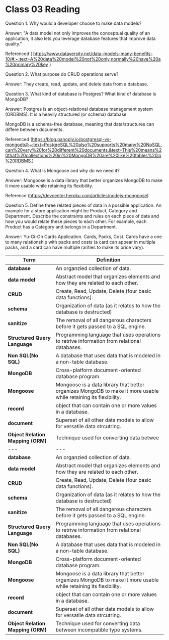 # Class 03 Reading

Question 1. Why would a developer choose to make data models?

Answer: "A data model not only improves the conceptual quality of an application, it also lets you leverage database features that improve data quality." 

Referenced ( https://www.dataversity.net/data-models-many-benefits-10/#:~:text=A%20data%20model%20not%20only,normally%20have%20a%20primary%20key )

Question 2. What purpose do CRUD operations serve?

Answer: They create, read, update, and delete data from a database.

Question 3. What kind of database is Postgres? What kind of database is MongoDB?

Answer: Postgres is an object-relational database management system (ORDBMS). It is a heavily structured (or schema) database.

MongoDB is a schema-free database, meaning that data/structures can differe between documents.

Referenced (https://blog.panoply.io/postgresql-vs-mongodb#:~:text=PostgreSQL%20also%20supports%20many%20NoSQL,can%20vary%20for%20different%20documents.&text=This%20means%20that%20collections%20in%20MongoDB%20are%20like%20tables%20in%20RDBMS.)

Question 4. What is Mongoose and why do we need it?

Answer: Mongoose is a data library that better organizes MongoDB to make it more usable while retaining its flexibility.

Reference (https://devcenter.heroku.com/articles/nodejs-mongoose)

Question 5. Define three related pieces of data in a possible application. An example for a store application might be Product, Category and Department. Describe the constraints and rules on each piece of data and how you would relate these pieces to each other. For example, each Product has a Category and belongs in a Department.

Answer: Yu-Gi-Oh Cards Application. Cards, Packs, Cost. Cards have a one to many relationship with packs and costs (a card can appear in multiple packs, and a card can have multiple rarities to make its price vary). 

| Term   | Definition  |
|---|---|
| **database**  | An organzied collection of data.  |
| **data model**  | Abstract model that organizes elements and how they are related to each other. |
| **CRUD**  | Create, Read, Update, Delete (four basic data functions). |
| **schema**  | Organization of data (as it relates to how the database is destructed) |
| **sanitize**  | The removal of all dangerous characters before it gets passed to a SQL engine.  |
| **Structured Query Language**  | Programming language that uses operations to retrive information from relational databases. |
| **Non SQL(No SQL)**  | A database that uses data that is modeled in a non-table database. |
| **MongoDB**  | Cross-platform document-oriented database program.|
| **Mongoose**  | Mongoose is a data library that better organizes MongoDB to make it more usable while retaining its flexibility. |
| **record**  | object that can contain one or more values in a database. |
| **document**  | Superset of all other data models to allow for versatile data strcutring. |
| **Object Relation Mapping (ORM)**  | Technique used for converting data betwee| Term   | Definition  |
|---|---|
| **database**  | An organzied collection of data.  |
| **data model**  | Abstract model that organizes elements and how they are related to each other. |
| **CRUD**  | Create, Read, Update, Delete (four basic data functions). |
| **schema**  | Organization of data (as it relates to how the database is destructed) |
| **sanitize**  | The removal of all dangerous characters before it gets passed to a SQL engine.  |
| **Structured Query Language**  | Programming language that uses operations to retrive information from relational databases. |
| **Non SQL(No SQL)**  | A database that uses data that is modeled in a non-table database. |
| **MongoDB**  | Cross-platform document-oriented database program.|
| **Mongoose**  | Mongoose is a data library that better organizes MongoDB to make it more usable while retaining its flexibility. |
| **record**  | object that can contain one or more values in a database. |
| **document**  | Superset of all other data models to allow for versatile data strcutring. |
| **Object Relation Mapping (ORM)**  | Technique used for converting data between incompatible type systems. |